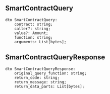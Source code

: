 ## SmartContractQuery

```
dto SmartContractQuery:
    contract: string;
    caller?: string;
    value?: Amount;
    function: string;
    arguments: List[bytes];
```

## SmartContractQueryResponse

```
dto SmartContractQueryResponse:
    original_query_function: string;
    return_code: string;
    return_message: string;
    return_data_parts: List[bytes];
```
